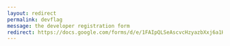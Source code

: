 ```yaml
---
layout: redirect
permalink: devflag
message: the developer registration form
redirect: https://docs.google.com/forms/d/e/1FAIpQLSeAscvcHzyazbXxj6a1HgagfMzWXcBH32e-_eaCo1LxsSV0jg/viewform
---
```

